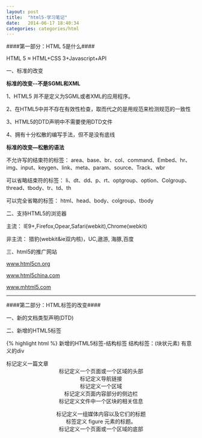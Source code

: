 ```yaml
---
layout: post
title:  "html5-学习笔记"
date:   2014-06-17 18:40:34
categories: categories/html
---
```




####第一部分：HTML 5是什么####

HTML 5 ≈ HTML+CSS 3+Javascript+API

一、标准的改变

**标准的改变--不是SGML和XML**

1、HTML5 并不是定义为SGML或者XML的应用程序。

2、在HTML5中并不存在有效性检查，取而代之的是用规范来检测规范的一致性

3、HTML5的DTD声明中不需要使用DTD文件

4、拥有十分松散的编写手法，但不是没有底线

**标准的改变—松散的语法**

不允许写的结束符的标签：
area、base、br、col、command、Embed、hr、img、input、keygen、link、meta、param、source、Track、wbr

可以省略结束符的标签：
li、dt、dd、p、rt、optgroup、option、Colgroup、thread、tbody、tr、td、th

可以完全省略的标签：
html、head、body、colgroup、tbody

二、支持HTML5的浏览器

主流：
IE9+,Firefox,Opear,Safari(webkit),Chrome(webkit)

非主流：
猎豹(webkit&ie双内核)，UC,遨游, 海豚,百度

三、html5的推广网站

www.html5cn.org

www.html5china.com

www.mhtml5.com

<hr>



####第二部分：HTML标签的改变####

一、新的文档类型声明(DTD)

<!doctype html>

二、新增的HTML5标签

{% highlight html %}
新增的HTML5标签-结构标签
结构标签：(块状元素) 有意义的div
  <article>  标记定义一篇文章
  <header>   标记定义一个页面或一个区域的头部
  <nav>     标记定义导航链接
  <section>  标记定义一个区域
  <aside>   标记定义页面内容部分的侧边栏
  <hgroup>   标记定义文件中一个区块的相关信息
  <figure>  标记定义一组媒体内容以及它们的标题
  <figcaption>   标签定义 figure 元素的标题。
  <footer>  标记定义一个页面或一个区域的底部
  <dialog>   标记定义一个对话框(会话框)类似微信
{% endhighlight %}
**新的结构标签带来的是网页布局的改变及提升对搜索引擎的友好**


{% highlight html %}
新增的HTML5标签-多媒体标签
多媒体交互标签
  <video> 标记定义一个视频
  <audio> 标记定义音频内容
  <source> 标记定义媒体资源

  <canvas> 标记定义图片

  <embed> 标记定义外部的可交互的内容或插件 比如flash
{% endhighlight %}
**HTML5的多媒体标签的出现意味着富媒体的发展以及支持不使用插件的情况下即可操作媒体文件，极大地提升了用户体验**

{% highlight html %}
新增的HTML5标签-Web应用标签
Web应用标签
<menu>命令列表
<menuitem>menu命令列表标签 FF（嵌入系统）
<command> menu标记定义一个命令按钮

<meter>状态标签(实时状态显示:气压、气温)C、O
<progress>状态标签 (任务过程:安装、加载) C、F、O

<datalist> 为input标记定义一个下拉列表,配合option F、O
<details> 标记定义一个元素的详细内容 ，配合dt、dd   C
{% endhighlight %}

{% highlight html %}
新增的HTML5标签-其他标签
注释标签
<ruby> 标记定义 注释或音标
<rp> 告诉那些不支持 Ruby元素的浏览器如何去显示
<rt> 标记定义对ruby的注释内容文本

其他标签
<keygen> 标记定义表单里一个生成的键值(加密信息传送)O、F
<mark> 标记定义有标记的文本 (黄色选中状态)
<output> 标记定义一些输出类型,计算表单结果配合oninput事件

<time> 标记定义一个日期/时间 目前所有主流浏览器都不支持
{% endhighlight %}


三、删除的HTML标签

纯表现的元素：
basefont，big，center，font, s，strike，tt，u；

对可用性产生负面影响的元素：
frame，frameset，noframes；

产生混淆的元素：
acronym ，applet，isindex，dir。

四、重新定义的HTML标签
{% highlight html %}
HTML元素  HTML5中的意义
<b> 代表内联文本，通常是粗体，没有传递表示重要的意思
<i> 代表内联文本，通常是斜体，没有传递表示重要的意思
<dd>  可以同details与figure一同使用，定义包含文本，dialog也可用
<dt>  可以同details与figure一同使用，汇总细节，dialog也可用
<hr>  表示主题结束，而不是水平线，虽然显示相同
<menu>  重新定义用户界面的菜单，配合commond或者menuitem使用
<small> 表示小字体，例如打印注释或者法律条款
<strong>  表示重要性而不是强调符号
{% endhighlight %}
五、崭新的页面布局

<hr>


####第三部分：HTML音视频介绍####

<!-- HTML5支持的格式 -->

HTML5能在完全脱离插件的情况下播放音视频

**HTML5支持的视频格式：**

**Ogg** =带有Theora视频编码+Vorbis音频编码的Ogg文件 **支持的浏览器:F、C、O**

**MEPG4**=带有H.264视频编码+AAC音频编码的MPEG4文件 **支持的浏览器: S、C**

**WebM**=带有VP8视频编码+Vorbis音频编码的WebM格式 **支持的浏览器: I、F、C、O**

{% highlight html %}
<video>的使用

<video src="文件地址" controls="controls"></video>

<video src="文件地址" controls="controls">
  您的浏览器暂不支持video标签。播放视频
</video >

<video  controls="controls"  width="300">
  <source src="/images/posts/video/video.ogg" type="video/ogg" >
  <source src="/images/posts/video/video.mp4" type="video/mp4" >
  您的浏览器暂不支持video标签。播放视频
</video >
{% endhighlight %}

<video  controls="controls"  width="300">
  <source src="/images/posts/video/video.webm" type="video/webm" >
  <source src="/images/posts/video/video.ogg" type="video/ogg" >
  您的浏览器暂不支持video标签。播放视频
</video >

**Video的常见属性**

{% highlight html %}
属性  值 描述
Autoplay  Autoplay  视频就绪自动播放
controls  controls  向用户显示播放控件
Width Pixels(像素)  设置播放器宽度
Height  Pixels(像素)  设置播放器高度
Loop  Loop  播放完是否继续播放该视频，循环播放
Preload Proload 是否等加载完再播放
Src url 视频url地址
Poster  Imgurl  加载等待的画面图片
Autobuffer  Autobuffer  设置为浏览器缓冲方式，不设置autoply才有效
{% endhighlight %}

<code><a href="/categories/html/2014/06/24/video-API.html">video的API方法</a></code>
<code><a href="/categories/html/2014/06/24/video-API.html">video的API属性</a></code>
<code><a href="/categories/html/2014/06/24/video-API.html">video的常用事件</a></code>

**HTML5支持的音频格式**

HTML5在不使用插件的情况下也可以原生的支持音频格式文件的播放，当然支持格式是有限的

HTML5支持的音频格式：

Ogg      免费 **支持的浏览器:C、F、O**

MP3      收费 **支持的浏览器: I、C、S**

Wav      收费 **支持的浏览器: F、O、S**

**audio的常见属性**


属性  值 描述

autoplay  autoplay  如果出现该属性，则音频在就绪后马上播放。

controls  controls  如果出现该属性，则向用户显示控件，比如播放按钮。

loop  loop  如果出现该属性，则每当音频结束时重新开始播放。

preload preload "如果出现该属性，则音频在页面加载时进行加载，并预备播放。

如果使用 "autoplay"，则忽略该属性。"

src url 要播放的音频的 URL。

{% highlight html %}
<audio>的使用
<audio  src="文件地址" controls="controls"></audio>

<audio src="文件地址" controls="controls">
  您的浏览器暂不支持audio标签。播放视频
</audio >

<audio controls="controls" id="J_video">
  <source src="happy.MP3" type="video/mpeg" >
  <source src="happy.ogg" type="video/ogg" >
  您的浏览器暂不支持audio标签。播放视频
</audio>

<button onclick="shutup()" id="J_button">dd</button>

var obj = document.getElementById('J_button');
var video = document.getElementById('J_video');
function shutup(){
  if(video.muted){
    obj.innerHTML="暂停";
    video.muted=false;
  }else{
    obj.innerHTML="播放";
    video.muted=true;
  }
}

function shutup(){
  console.log(obj)
  if(video.paused){
    obj.innerHTML="暂停";
    video.paused=false;
    video.play();
  }else{
    obj.innerHTML="播放";
    video.paused=true;
    video.pause();
  }
}
{% endhighlight %}

<button onclick="shutup()" id="J_button" class="btn">播放</button><br><br>
<audio controls="controls" id="J_video" src="/images/posts/video/video.mp3" ></audio>

<script type="text/javascript">
var obj = document.getElementById('J_button');
var video = document.getElementById('J_video');
function shutup(){
  console.log(obj)
  if(video.paused){
    obj.innerHTML="暂停";
    video.paused=false;
    video.play();
  }else{
    obj.innerHTML="播放";
    video.paused=true;
    video.pause();
  }
}
</script>

<hr>

####第四部分：canvas标签介绍####

**Canvas的使用**

{% highlight html %}

<canvas id="canvas"  height="300" width="300">
  您的浏览器不支持canvas标签
</canvas>

{% endhighlight %}

canvas标签在页面中只显示一个设定背景色的画布，如果要产生新内容或
者进行画图操作，需要借助canvas API(HTML5的内置对context 对象)和
javascript操作实现画图或者其他图像操作

canvas的常见属性

属性  值 描述

height  pixels  设置 canvas 的高度。

width pixels  设置 canvas 的宽度。

**Canvas的API **

<code>canvas主要属性和方法</code>

方法  描述

save()  保存当前环境的状态

restore() 返回之前保存过的路径状态和属性

createEvent()

_getContext()  返回一个对象，指出访问绘图功能必要的API_

toDataURL() 返回canvas图像的URL

<code>颜色、样式和阴影属性和方法</code>

属性  描述

_fillStyle 设置或返回用于填充绘画的颜色、渐变或模式_

_strokeStyle 设置或返回用于笔触的颜色、渐变或模式_

shadowColor 设置或返回用于阴影的颜色

shadowBlur  设置或返回用于阴影的模糊级别

shadowOffsetX 设置或返回阴影距形状的水平距离

shadowOffsetY 设置或返回阴影距形状的垂直距离

<code><a href="/categories/html/2014/06/24/canvas-API.html">线条样式属性和方法</a></code>
<code><a href="/categories/html/2014/06/24/canvas-API.html">矩形方法</a></code>
<code><a href="/categories/html/2014/06/24/canvas-API.html">路径方法</a></code>
<code><a href="/categories/html/2014/06/24/canvas-API.html">转换方法</a></code>
<code><a href="/categories/html/2014/06/24/canvas-API.html">文本属性和方法</a></code>
<code><a href="/categories/html/2014/06/24/canvas-API.html">图像绘制方法</a></code>
<code><a href="/categories/html/2014/06/24/canvas-API.html">像素操作方法和属性</a></code>
<code><a href="/categories/html/2014/06/24/canvas-API.html">图像合成属性</a></code>
<code><a href="/categories/html/2014/06/24/canvas-API.html">其他方法</a></code>

**Canvas实践**

<canvas width="800" height="300" style="background: #ddd;" id="canvas">
  您的浏览器当前版本不支持canvas标签
</canvas>

<script type="text/javascript">
  // 获取画布DOM
  var canvas = document.getElementById('canvas');
  // 设置绘图环境
  var cxt = canvas.getContext('2d');
  // 画一条线段
    // 设定画笔的宽度
    cxt.lineWidth = 5;
    // 设置画笔的颜色
    cxt.strokeStyle = '#00ff00'
    // 设置笔触的位置
    cxt.moveTo(20,20);
    // 设置移动的方式
    cxt.lineTo(100,20);
    // 画线
    cxt.stroke();
    // 封闭路径
    cxt.closePath();

  // 画一个空心圆形 凡是路径图形必须先开始路径，画完之后必须结束路径
    // 开始新路径
    cxt.beginPath();
    // 重新设置画笔
    cxt.lineWidth = 10;
    cxt.strokeStyle = 'blue'
    cxt.arc(40,150,30,0,360,false);
    cxt.stroke();
    cxt.closePath();
    // 画一个实心圆形
    cxt.beginPath();
    cxt.arc(120,150,40,0,360,false);
    cxt.fillStyle = 'red';
    cxt.lineWidth = 2;
    cxt.stroke();
    cxt.fill();
    cxt.closePath();

  // 画一个矩形
    cxt.beginPath();
    cxt.rect(20,220,60,60);
    cxt.stroke();
    cxt.fill();
    cxt.closePath();
    // 其他方法——建议方法
    cxt.strokeRect(90,220,70,60);// 空心
    cxt.fillRect(170,220,30,60);// 实心

  // 设置文字
    cxt.font='30px 黑体';
    cxt.fillText('Hello HTML5', 250, 30);
    cxt.lineWidth = '1';
    cxt.strokeText('Hello HTML5', 250, 70);

  // 画图 把一幅图画到画布中 注意webkit内核的浏览器chrome和猎豹不支持
    var img = new Image();
    img.src='/images/posts/12.jpg';
    cxt.drawImage(img, 250, 120, 228, 140);

  // 画一个三角形
    cxt.beginPath();
    cxt.moveTo(500, 30);
    cxt.lineTo(568, 30);
    cxt.lineTo(500, 100);
    cxt.closePath();//填充或者画路径需线闭合路径再画
    cxt.stroke();
    //实心三角形
    cxt.beginPath();
    cxt.moveTo(600, 20);
    cxt.lineTo(500, 120);
    cxt.lineTo(700, 120);
    cxt.closePath();
    cxt.fill();

  //旋转图片
    // 设置旋转环境
    cxt.save();
      // 在异次元空间重置0,0点的位置
      cxt.translate(20,20);
    // 图片/形状旋转
      // 设置旋转角度 参数是弧度 角度0-360 弧度=角度*Math.PI/180
      cxt.rotate(-30*Math.PI/180);
      // 旋转一个线段
      cxt.beginPath();
      cxt.lineWidth=5;
      cxt.moveTo(0,0);
      cxt.lineTo(20,90);
      cxt.stroke();
      cxt.closePath();
    // 将旋转之后的元素放回原画布
    cxt.restore()
    // 过程不可颠掉 先设置0,0点，再旋转角度，然后画图

      // 旋转图片
      cxt.save();
        cxt.translate(250,120);
        cxt.rotate(-20*Math.PI/180);
        var img = new Image();
        img.src='/images/posts/12.jpg';
        cxt.drawImage(img, 0, 0, 228, 140);

      cxt.restore();

</script>

**<a href="/categories/html/2014/06/24/canvas-demo.html">canvas实例</a>**

####第四部分：智能表单的应用####


HTML5中为了方便排版，可以使from中的表单标签脱离from的嵌套。

方法:from指定ID，所有表单标签均添加from=id属性。

{% highlight html %}
  <form action="" method="post" id="register" ></form>

  <input  type="text" name="user" form="register" />
  <select name="year" form="register" >
    <option value="1999"></option>
  </select>
  <textarea name="ext" form="register" ></textarea>
  <button type="submit" form="register" >提交</button>
{% endhighlight %}


智能表单的使用和规范

**Input表单的type新属性值**

<code>Type="email"</code>  限制用户输入必须为Email类型

<code>Type="url"</code>  限制用户输入必须为URL类型

<code>Type="date"</code> 限制用户输入必须为日期类型

<code>Type="time"</code> 限制用户输入必须为时间类型O

<code>Type="month"</code>  限制用户输入必须为月类型O

<code>Type="week"</code> 限制用户输入必须为周类型O

<code>Type="number"</code> 限制用户输入必须为数字类型

<code>Type="range"</code>  产生一个滑动条的表单

<code>Type="search"</code> 产生一个搜索意义的表单 配合results="n"属性 C

<code>Type="color"</code>  生成一个颜色选择表单


<form action="" method="post" id="register"></form>

<label for="">邮箱：<input type="email" form="register" required="required"></label>
<label for="">date：<input type="date" form="register"></label>
<label for="">time：<input type="time" form="register"></label>
<label for="">month：<input type="month" form="register"></label>
<label for="">week：<input type="week" form="register"></label>
<label for="">数字：<input type="number" form="register"></label>
<label for="">range：<input type="range" form="register" max="5"></label>
<label for="">search:<input type="search" form="register" results="n"></label>
<label for="">color:<input type="color" form="register"></label>
<button type="submit">注册</button>

**新增的表单属性**

属性  值 说明

<code>Required</code>  required  表单拥有该属性表示其内容不能为空，必填

<code>placeholder</code> 提示文本  表单的提示信息，存在默认值将不显示

<code>Autofocus</code> autofocus 自动聚焦属性，页面加载完成自动聚焦到指定表单

<code>Pattern</code> 正则表达式 输入的内容必须匹配到指定正则

**Autocomplete列表**

Datalist标签配合option标签实现的自动填充表单功能：

{% highlight html %}
<input type="search" name="move" list="search" >
<datalist id="search" >
  <option>黑老师的由来</option>
  <option>男人缘</option>
  <option>佳佳婕婕不得不说的故事</option>
</datalist>
{% endhighlight %}

<input type="search" name="move" list="search" >
<datalist id="search" >
  <option>黑老师的由来</option>
  <option>男人缘</option>
  <option>佳佳婕婕不得不说的故事</option>
</datalist>

**output的使用**

{% highlight html %}
<form action="" method="post" oninput="result.value=parseInt(no1.value)*parseInt(no2.value)">
  <input type="number" name="no1">
  <input type="number" name="no2">
  <output name="result"></output>
</form>
{% endhighlight %}

<form action="" method="post" oninput="result.value=parseInt(no1.value)*parseInt(no2.value)">
  <input type="number" name="no1">
  <input type="number" name="no2">
  <output name="result"></output>
</form>


<!-- <a href="http://study.163.com/course/courseLearn.htm?courseId=267002#/learn/video?lessonId=374027&courseId=267002">HTML5视频教程-网易云课堂</a> -->